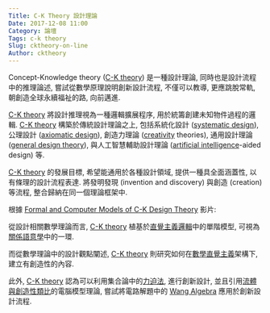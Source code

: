 ```yaml
---
Title: C-K Theory 設計理論
Date: 2017-12-08 11:00
Category: 論壇
Tags: c-k theory
Slug: cktheory-on-line
Author: cktheory
---
```


Concept-Knowledge theory ([C-K theory]) 是一種設計理論, 同時也是設計流程中的推理論述, 嘗試從數學原理說明創新設計流程, 不僅可以教導, 更應跳脫常軌, 朝創造全球永續福祉的路, 向前邁進.

<!-- PELICAN_END_SUMMARY -->

[C-K theory] 將設計推理視為一種邏輯擴展程序, 用於統籌創建未知物件過程的邏輯. [C-K theory] 構築於傳統設計理論之上, 包括系統化設計 ([systematic design]), 公理設計 ([axiomatic design]), 創造力理論 ([creativity] theories), 通用設計理論 ([general design theory]), 與人工智慧輔助設計理論 ([artificial intelligence]-aided design) 等.

[C-K theory] 的發展目標, 希望能通用於各種設計領域, 提供一種具全面涵蓋性, 以有條理的設計流程表達. 將發明發現 (invention and discovery) 與創造 (creation) 等流程, 整合歸納在同一個理論框架中.

根據 [Formal and Computer Models of C-K Design Theory] 影片:

從設計相關數學理論而言,  [C-K theory] 植基於[直覺主義邏輯]中的單階模型, 可視為[關係語意學]中的一環.
 
而從數學理論中的設計觀點闡述,  [C-K theory] 則研究如何在[數學直覺主義]架構下, 建立有創造性的內容.

此外, [C-K theory] 認為可以利用集合論中的[力迫法], 進行創新設計, 並且引用[流體與創造性類比]的電腦模型理論, 嘗試將電路解題中的 [Wang Algebra] 應用於創新設計流程.

[C-K theory]: http://cktheory.com
[Formal and Computer Models of C-K Design Theory]: https://www.youtube.com/watch?v=s4t9uvr6oOg
[關係語意學]: https://en.wikipedia.org/wiki/Kripke_semantics
[直覺主義邏輯]: https://en.wikipedia.org/wiki/Intuitionistic_logic
[數學直覺主義]: https://en.wikipedia.org/wiki/Intuitionism
[力迫法]: https://en.wikipedia.org/wiki/Forcing_(mathematics)
[流體與創造性類比]: https://en.wikipedia.org/wiki/Fluid_Concepts_and_Creative_Analogies
[Wang Algebra]: https://www.researchgate.net/publication/3185216_Wang_algebra_and_matroids
[systematic design]: https://en.wikipedia.org/wiki/Systemic_design
[axiomatic design]: https://en.wikipedia.org/wiki/Axiomatic_design
[creativity]: https://en.wikipedia.org/wiki/Creativity
[general design theory]: https://pdfs.semanticscholar.org/05c4/04e3618f63cc21eeacaa78d0f0e1458bae18.pdf
[artificial intelligence]: https://en.wikipedia.org/wiki/Artificial_intelligence